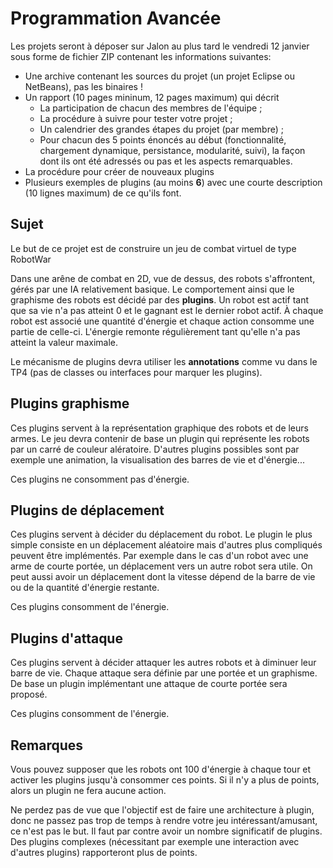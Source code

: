 # Programmation Avancée #

Les projets seront à déposer sur Jalon au plus tard le vendredi 12 janvier sous forme de fichier ZIP contenant les informations suivantes: 

* Une archive contenant les sources du projet (un projet Eclipse ou NetBeans), pas les binaires !
* Un rapport (10 pages mininum, 12 pages maximum) qui décrit
	* La participation de chacun des membres de l'équipe ;
	* La procédure à suivre pour tester votre projet ;
	* Un calendrier des grandes étapes du projet (par membre) ;
	* Pour chacun des 5 points énoncés au début (fonctionnalité, chargement dynamique, persistance, modularité, suivi), la façon dont ils ont été adressés ou pas et les aspects remarquables.  
* La procédure pour créer de nouveaux plugins 
* Plusieurs exemples de plugins (au moins **6**) avec une courte description (10 lignes maximum) de ce qu'ils font.

## Sujet

Le but de ce projet est de construire un jeu de combat virtuel de type RobotWar

Dans une arêne de combat en 2D, vue de dessus, des robots s'affrontent, gérés par une IA relativement basique. Le comportement ainsi que le graphisme des robots est décidé par des **plugins**. Un robot est actif tant que sa vie n'a pas atteint 0 et le gagnant est le dernier robot actif. À chaque robot est associé une quantité d'énergie et chaque action consomme une partie de celle-ci. L'énergie remonte régulièrement tant qu'elle n'a pas atteint la valeur maximale. 

Le mécanisme de plugins devra utiliser les **annotations** comme vu dans le TP4 (pas de classes ou interfaces pour marquer les plugins).

## Plugins graphisme

Ces plugins servent à la représentation graphique des robots et de leurs armes. Le jeu devra contenir de base un plugin qui représente les robots par un carré de couleur alératoire. D'autres plugins possibles sont par exemple une animation, la visualisation des barres de vie et d'énergie...

Ces plugins ne consomment pas d'énergie. 

## Plugins de déplacement

Ces plugins servent à décider du déplacement du robot. Le plugin le plus simple consiste en un déplacement aléatoire mais d'autres plus compliqués peuvent être implémentés. Par exemple dans le cas d'un robot avec une arme de courte portée, un déplacement vers un autre robot sera utile. On peut aussi avoir un déplacement dont la vitesse dépend de la barre de vie ou de la quantité d'énergie restante. 

Ces plugins consomment de l'énergie. 

## Plugins d'attaque

Ces plugins servent à décider attaquer les autres robots et à diminuer leur barre de vie. Chaque attaque sera définie par une portée et un graphisme. De base un plugin implémentant une attaque de courte portée sera proposé.  

Ces plugins consomment de l'énergie. 

## Remarques

Vous pouvez supposer que les robots ont 100 d'énergie à chaque tour et activer les plugins jusqu'à consommer ces points. Si il n'y a plus de points, alors un plugin ne fera aucune action. 

Ne perdez pas de vue que l'objectif est de faire une architecture à plugin, donc ne passez pas trop de temps à rendre votre jeu intéressant/amusant, ce n'est pas le but. Il faut par contre avoir un nombre significatif de plugins. Des plugins complexes (nécessitant par exemple une interaction avec d'autres plugins) rapporteront plus de points.
